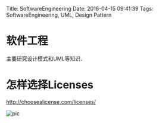 Title: SoftwareEngineering
Date: 2016-04-15 09:41:39
Tags: SoftwareEngineering, UML, Design Pattern

# 软件工程

主要研究设计模式和UML等知识．

# 怎样选择Licenses

<http://choosealicense.com/licenses/>

![pic](/images/license.jpeg)
